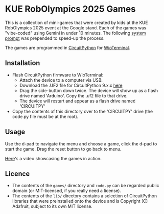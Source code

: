 # KUE RobOlympics 2025 Games

This is a collection of mini-games that were created by kids at the KUE RobOlympics 2025 event at the Google stand.
Each of the games was "vibe-coded" using Gemini in under 10 minutes. The following [system prompt](system_instructions.txt) was prepended to
speed-up the process.

The games are programmed in [CircuitPython](https://circuitpython.org/) for [WioTerminal](https://www.seeedstudio.com/Wio-Terminal-p-4509.html).

## Installation

* Flash CircuitPython firmware to WioTerminal:
  * Attach the device to a computer via USB.
  * Download the .UF2 file for CircuitPython 9.x.x [here](https://circuitpython.org/board/seeeduino_wio_terminal/)
  * Drag the side-button down twice. The device will show up as a flash drive named 'Arduino'. Copy the .uf2 file to that drive.
  * The device will restart and appear as a flash drive named 'CIRCUITPY'
* Copy the contents of this directory over to the 'CIRCUITPY' drive (the code.py file must be at the root).

## Usage

Use the d-pad to navigate the menu and choose a game, click the d-pad to start the game. Drag the reset button to go back to menu.

[Here](https://www.youtube.com/watch?v=47RVRHbY4q4)'s a video showcasing the games in action.

## Licence

* The contents of the `games/` directory and `code.py` can be regarded public domain (or MIT-licensed, if you really need a license).
* The contents of the `lib/` directory contains a selection of CircuitPython libraries that were preinstalled onto the device and is Copyright (C) Adafruit, subject to its own MIT license.
